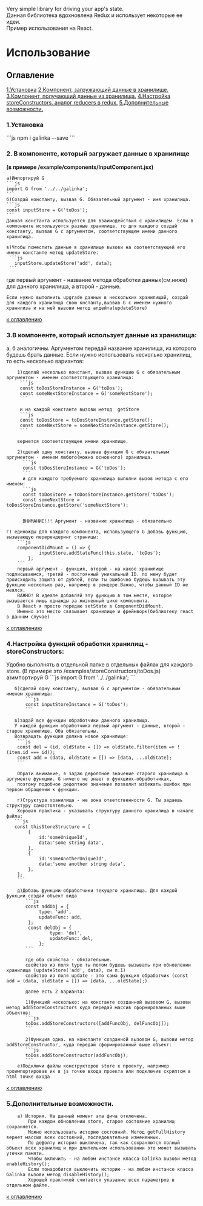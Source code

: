 Very simple library for driving your app's state.  
Данная библиотека вдохновлена Redux и использует некоторые ее идеи.  
Пример использования на React.  

<h1> Использование</h1> 
<h2 id="#contents">Оглавление</h2> 
<a href="#install">1.Установка</a>    
<a href="#driver">2.Компонент, загружающий данные в хранилище.</a>    
<a href="#driven">3.Компонент, получающий данные из хранилища.</a>  
<a href="#storeConstructor">4.Настройка storeConstructors. аналог reducers в redux.</a>  
<a href="#features">5.Дополнительные возможности.</a>  

  
<h3>1.Установка</h3>
```js
npm i galinka --save
``` 
<h3 id="driver">2. В компоненте, который загружает данные в хранилище</h3> 
<strong color="blue">(в примере /example/components/InputComponent.jsx)</strong>  


    а)Импортируй G  
    ```js
    import G from '../../galinka';
    ```
    б)Создай константу, вызвав G. Обязательный аргумент - имя хранилища.  
    ```js
    const inputStore = G('toDos');
    ``` 
    Данная константа используется для взаимодействия с хранилищем. Если в компоненте используются разные хранилища, то для каждого создай константу, вызвав G с артументом, соответствующем имени данного хранилища.  

    в)Чтобы поместить данные в хранилище вызови на соответствующей его имени константе метод updateStore:  
     ```js
       inputStore.updateStore('add', data);
     ```
   где первый аргумент - название метода обработки данных(см.ниже) для данного хранилища, а второй - данные.  

    Если нужно выполнить upgrade данных в нескольких хранилищай, создай для каждого хранилища свою кнстанту,вызвав G с именем нужного хранилиза и на ней вызови метод апдейта(updateStore)  

<a href="#contents">к оглавлению</a>  
<h3 id="driven">3.В компоненте, который использует данные из хранилища:</h3>  
    а, б аналогичны. Аргументом передай название хранилища, из которого будешь брать данные.
    Если нужно использовать несколько хранилищ, то есть несколько вариантов:  

        1)сделай несколько констант, вызвав функцию G c обязательным аргументом - именем соответствующего хранилища:  
         ```js
         const toDosStoreInstance = G('toDos');
         const someNextStoreInstance = G('someNextStore');
         ```  

         и на каждой константе вызови метод  getStore
         ```js
         const toDosStore = toDosStoreInstance.getStore();
         const someNextStore = someNextStoreInstance.getStore();
         ```  

        вернется соответствующее имени хранилище.   
          
        2)сделай одну константу, вызвав функцию G с обязательным аргументом - именем любого(можно основного) хранилища.  
          ```js
          const toDosStoreInstance = G('toDos');
          ```  
          и для каждого требуемого хранилища выполни вызов метода с его именем:  
          ```js
          const toDosStore = toDosStoreInstance.getStore('toDos');
          const someNextStore = toDosStoreInstance.getStore('someNextStore');
          ```   
          
          ВНИМАНИЕ!!! Аргумент - название хранилища - обязательно  

    г) единожды для каждого компонента, использующего G добавь функцию, вызывающую перерендеринг страницы:
        ```js
        componentDidMount = () => {
                inputStore.addStateFunc(this.state, 'toDos');
            };
        ```  
        первый аргумент - функция, второй - на какое хранилище подписываемся, третий - постоянный уникальный ID. по нему будет происходить защита от дублей, если ты ошибочно будешь вызывать эту функцию несколько раз, например в рендере.Важно, чтобы данный ID не меялся.
        ВАЖНО! В идеале добавляй эту функцию в том месте, которое вызывается лишь однажды за жизненный цикл компонента.
        В React я просто передаю setState в ComponentDidMount.  
        Именно это место связывает хранилище и фреймворк(библиотеку react в данном случае)  

<a href="#contents">к оглавлению</a>
<h3 id="storeConstructor">4.Настройка функций обработки хранилищ - storeConstructors:</h3>  
       Удобно выполнять в отдельной папке в отдельных файлах для каждого store.  
       (В примере это /examples/storeConstructors/toDos.js)  
       а)импортируй G  
           ```js
           import G from '../../galinka';
           ```

       б)сделай одну константу, вызвав G с аргументом - обязательным именем хранилища:    
           ```js
           const inputStoreInstance = G('toDos');
           ```  

       в)задай все функции обработчики данного хранилища.  
       У каждой функции обработчика первый аргумент - данные, второй - старое хранилище. Оба обязательны.  
       Возвращать функция должна новое хранилище:  
        ```js
        const del = (id, oldState = []) => oldState.filter(item => !(item.id === id));
        const add = (data, oldState = []) => [data, ...oldState];
        ```  

        Обрати внимание, я задаю дефолтное значение старого хранилища в аргументе функции. G ничего не знает о функциях-обработчиках,
        поэтому подобное дефолтное значение позволит избежать ошибок при первом обращении к функции.  

        г)Структура хранилища - не зона ответственности G. Ты задаешь структуру самостоятельно.  
        Хорошая практика - указывать структуру данного хранилища в начале файла:  
       ```js
       const thisStoreStructure = [
       		{
       			id:'someUniqueId',
       			data:'some string data',
       		},
       		{
       			id:'someAnotherUniqueId',
       			data:'some another string data',
       		},
       	];
       	```  

       	д)Добавь функции-обработчики текущего хранилища. Для каждой функции создай объект вида  
       	   ```js
       	   const addObj = {
           		type: 'add',
           		updateFunc: add,
           	};
           	const delObj = {
            		type: 'del',
            		updateFunc: del,
            	};
       	   ```  

       	   где оба свойства - обязательные.  
       	   свойство из поля type ты потом будешь вызывать при обновлении хранилища (updateStore('add', data), см п.1)  
       	   свойство из поля update - это сама функция обработчик (const add = (data, oldState = []) => [data, ...oldState];)  
       	   
       	   далее есть 2 варианта:  

       	   1)Функций несколько: на константе созданной вызовом G, вызови метод addStoreConstructors куда передай массив сформированных выше объектов:  
       	   ```js
       	   toDos.addStoreConstructors([addFuncObj, delFuncObj]);
       	   ```  

       	   2)Функция одна. на константе созданной вызовом G, вызови метод addStoreConstructor, куда передай сформированный выше объект:  
       	   ```js
       	   toDos.addStoreConstructor(addFuncObj);
       	   ```
       	е)Подключи файлы конструкторов store к проекту, например проимпортировав их в js точке входа проекта или подключив скриптом в html точке входа  
<a href="#contents">к оглавлению</a>
<h3 id="features">5.Дополнительные возможности.</h3>  

        а) История. На данный момент эта фича отключена.  
            При каждом обновлении store, старое состояние хранилищ сохраняется.   
            Можно использовать историю состояний. Метод getFullHistory вернет массив всех состояний, последовательно измененных.  
            По дефолту история выключена, так как сохраняются полный объект всех хранилищ и при длительном использовании это может вызывать утечки памяти.  
            Чтобы включить - на любом инстансе класса Galinka вызови метод enableHistory();  
            Если понадобится выключить историю - на любом инстансе класса Galinka вызови метод disableHistory();  
            Хорошей практикой считается указание всех параметров в отдельном файле.  
<a href="#contents">к оглавлению</a>
       
       
